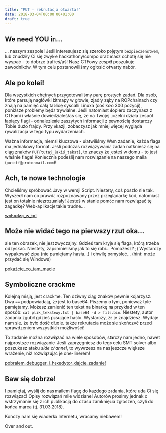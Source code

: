 ```yaml
---
title: "PUT - rekrutacja otwarta!"
date: 2018-03-04T00:00:00+01:00
draft: true
---
```


## We need YOU in... 

... naszym zespole! Jeśli interesujesz się szeroko pojętym `bezpieczeństwem`, lub znudziły Ci się zwykłe hackathony/compo oraz masz ochotę się nie wyspać - to dobrze trafiłeś/aś! Nasz CTFowy zespół poszukuje zawodników. W tym celu postanowiliśmy ogłosić otwarty nabór.

## Ale po kolei!

Dla wszystkich chętnych przygotowaliśmy parę prostych zadań. Dla osób, które parsują nagłówki bitmapy w głowie, zjadły zęby na ROPchainach czy znają na pamięć całą tablicę syscalli Linuxa (coś koło 300 pozycji), poniższe problemy będą trywialne. Jeśli natomiast dopiero zaczynasz z CTFami i właśnie dowiedziałeś/aś się, że na Twojej uczelni działa zespół łapiący flagi - odnalezienie zaszytych informacji z pewnością dostarczy Tobie dużo frajdy. Przy okazji, zobaczysz jak mniej więcej wygląda rywalizacja w tego typu wydarzeniach. 

Ważna informacja, niemal kluczowa - ułatwiliśmy Wam zadanie, każda flaga ma jednakowy format. Jeśli podczas rozwiązywania zadań natkniesz się na ciąg znaków `PUT{tutaj_jakiś_tekst}`, to znaczy że jesteś w domu - to jest właśnie flaga! Koniecznie podeślij nam rozwiązanie na naszego maila (`putctf@protonmail.com`)!

## Ach, te nowe technologie

Chcieliśmy spróbować Javy w wersji Script. Niestety, coś poszło nie tak. Wyszedł nam co prawda rozpoznawany przez przeglądarkę kod, natomiast jest on totalnie niezrozumiały! Jesteś w stanie pomóc nam rozwiązać tę zagadkę? Web-aplikacje takie trudne...

[wchodzę_w_to!](https://raw.githubusercontent.com/PUT-CTF/put_small_ctf_1/master/1_javascript.js)

## Może nie widać tego na pierwszy rzut oka...

ale ten obrazek, nie jest zwyczajny. Gdzieś tam kryje się flaga, którą trzeba odzyskać. Niestety, zapomnieliśmy jak to się robi...  Pomożesz? ;) Wystarczy wypakować zipa (nie pamiętamy hasła...)  i chwilę pomyśleć... (hint: może przydać się Windows)

[pokażcie_co_tam_macie](https://github.com/PUT-CTF/put_small_ctf_1/blob/master/2_stegano.zip)

## Symboliczne crackme

Kolejną misją, jest crackme. Ten dziwny ciąg znaków pewnie kojarzysz. Dwa `==` podpowiadają, że jest to base64. Piszemy o tym, ponieważ tyle pamiętamy. Możesz zamienić ten tekst na binarkę na przykład w ten sposób: `cat plik_tekstowy.txt | base64 -d > file.bin`. Niestety, autor zadania zgubił gdzieś pasujące hasło. Wystarczy, że je znajdziesz. Wydaje nam się, że było dość długie, także rekrutacja może się skończyć przed sprawdzeniem wszystkich możliwości! 

To zadanie można rozwiązać na wiele sposobów, starczy nam jedno, nawet najprostsze rozwiązanie. Jeśli zaprzęgniesz do tego celu SMT solver albo poszukasz ataku _side channel_, to wywrzesz na nas jeszcze większe wrażenie, niż rozwiązując je one-linerem!

[pobrałem_debugger_i_hexedytor_dajcie_zadanie!](https://github.com/PUT-CTF/put_small_ctf_1/blob/master/3_crackme_0x001.tar.gz)


## Baw się dobrze!

I pamiętaj, wyślij do nas mailem flagę do każdego zadania, które uda Ci się rozwiązać! Opisy rozwiązań mile widziane! Autorów prosimy jednak o wstrzymanie się z ich publikacją do czasu zamknięcia zgłoszeń, czyli do końca marca (tj. 31.03.2018).

Kończy nam się wiaderko Internetu, wracamy niebawem!

Over and out.


